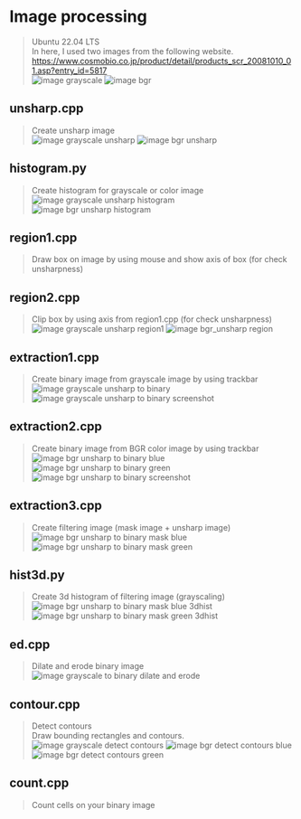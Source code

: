 # Image processing
> Ubuntu 22.04 LTS<br>
> In here, I used two images from the following website.<br>
> https://www.cosmobio.co.jp/product/detail/products_scr_20081010_01.asp?entry_id=5817<br>
![image grayscale](https://github.com/makotoyamaai/image-processing/blob/main/data/image_processing/src1/cosmobio_gray1.jpg)
![image bgr](https://github.com/makotoyamaai/image-processing/blob/main/data/image_processing/src2/cosmobio_rgb1.jpg)
## unsharp.cpp
> Create unsharp image<br>
![image grayscale unsharp](https://github.com/makotoyamaai/image-processing/blob/main/data/image_processing/src1/cosmobio_gray1-unsharp.jpg)
![image bgr unsharp](https://github.com/makotoyamaai/image-processing/blob/main/data/image_processing/src2/cosmobio_rgb1-unsharp.jpg)
## histogram.py
> Create histogram for grayscale or color image<br>
![image grayscale unsharp histogram](https://github.com/makotoyamaai/image-processing/blob/main/data/image_processing/src1/cosmobio_gray1-unsharp-histogram.jpg)<br>
![image bgr unsharp histogram](https://github.com/makotoyamaai/image-processing/blob/main/data/image_processing/src2/cosmobio_rgb1-unsharp-histogram.jpg)
## region1.cpp
> Draw box on image by using mouse and show axis of box (for check unsharpness)
## region2.cpp
> Clip box by using axis from region1.cpp (for check unsharpness)<br>
![image grayscale unsharp region1](https://github.com/makotoyamaai/image-processing/blob/main/data/image_processing/src1/cosmobio_gray1-unsharp-region.jpg)
![image bgr_unsharp region](https://github.com/makotoyamaai/image-processing/blob/main/data/image_processing/src2/cosmobio_rgb1-unsharp-region.jpg)
## extraction1.cpp
> Create binary image from grayscale image by using trackbar<br>
![image grayscale unsharp to binary](https://github.com/makotoyamaai/image-processing/blob/main/data/image_processing/src1/cosmobio_gray1-unsharp-mask.jpg)<br>
![image grayscale unsharp to binary screenshot](https://github.com/makotoyamaai/image-processing/blob/main/data/image_processing/src1/example_gray.png)
## extraction2.cpp
> Create binary image from BGR color image by using trackbar<br>
![image bgr unsharp to binary blue](https://github.com/makotoyamaai/image-processing/blob/main/data/image_processing/src2/cosmobio_rgb1-unsharp-mask1.jpg)
![image bgr unsharp to binary green](https://github.com/makotoyamaai/image-processing/blob/main/data/image_processing/src2/cosmobio_rgb1-unsharp-mask2.jpg)
![image bgr unsharp to binary screenshot](https://github.com/makotoyamaai/image-processing/blob/main/data/image_processing/src2/example_rgb.png)
## extraction3.cpp
> Create filtering image (mask image + unsharp image)<br>
![image bgr unsharp to binary mask blue](https://github.com/makotoyamaai/image-processing/blob/main/data/image_processing/src2/cosmobio_rgb1-unsharp-mask1-filtering.jpg)
![image bgr unsharp to binary mask green](https://github.com/makotoyamaai/image-processing/blob/main/data/image_processing/src2/cosmobio_rgb1-unsharp-mask2-filtering.jpg)
## hist3d.py
> Create 3d histogram of filtering image (grayscaling)<br>
![image bgr unsharp to binary mask blue 3dhist](https://github.com/makotoyamaai/image-processing/blob/main/data/image_processing/src2/cosmobio_rgb1-unsharp-mask1-filtering-hist3d.png)
![image bgr unsharp to binary mask green 3dhist](https://github.com/makotoyamaai/image-processing/blob/main/data/image_processing/src2/cosmobio_rgb1-unsharp-mask2-filtering-hist3d.png)
## ed.cpp
> Dilate and erode binary image<br>
![image grayscale to binary dilate and erode](https://github.com/makotoyamaai/image-processing/blob/main/data/image_processing/src1/cosmobio_gray1-unsharp-de.jpg)
## contour.cpp
> Detect contours<br>
> Draw bounding rectangles and contours.<br>
![image grayscale detect contours](https://github.com/makotoyamaai/image-processing/blob/main/data/image_processing/src1/cosmobio_gray1-unsharp-de-rect.jpg)
![image bgr detect contours blue](https://github.com/makotoyamaai/image-processing/blob/main/data/image_processing/src2/cosmobio_rgb1-unsharp-mask1-rect.jpg)
![image bgr detect contours green](https://github.com/makotoyamaai/image-processing/blob/main/data/image_processing/src2/cosmobio_rgb1-unsharp-mask2-rect.jpg)
## count.cpp
> Count cells on your binary image
